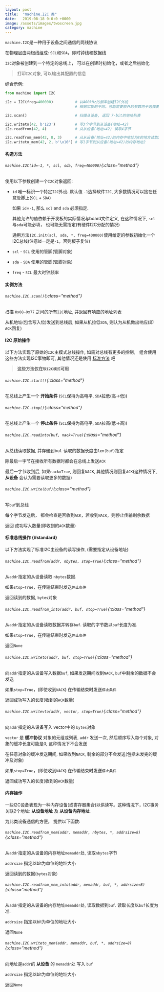 ```yaml
---
layout: post
title:  "machine.I2C 类"
date:   2019-08-18 0:0:0 +0000
image: /assets/images/twoscreen.jpg
category: machine
---
```


`machine.I2C`是一种用于设备之间通信的两线协议

在物理层由两根线组成: `SCL`和`SDA`，即时钟线和数据线

`I2C`对象被创建到一个特定的总线上， 可以在创建时初始化，或者之后初始化

> 打印`I2C`对象, 可以输出其配置的信息

综合示例:

```py
from machine import I2C

i2c = I2C(freq=400000)          # 以400kHz的频率创建I2C外设
                                # 根据实现的不同，可能需要额外的参数用于选择要使用的外设和/或引脚

i2c.scan()                      # 扫描从设备, 返回 7-bit的地址列表

i2c.writeto(42, b'123')         # 写3个字节到从设备(地址=42)
i2c.readfrom(42, 4)             # 从从设备(地址=42) 读取4字节

i2c.readfrom_mem(42, 8, 3)      # 从从设备(地址=42)的内存中地址为8的地方读取3个字节
i2c.writeto_mem(42, 2, b'\x10') # 写1字节到从设备(地址=42)的内存地址2
```

#### 构造方法

###### `machine.I2C(id=-1, *, scl, sda, freq=400000)`{:class="method"}

使用以下参数创建一个`I2C`对象返回:

- `id` 唯一标识一个特定`I2C`外设.
    默认值 `-1`选择软件`I2C`, 大多数情况可以接在任意管脚上(`SCL` + `SDA`)

    如果 `id`=`-1`, 那么 `scl` and `sda` 必须指定.

    其他允许的值依赖于开发板的实际情况与board文件定义, 在这种情况下, `scl`与`sda`可能必填， 也可能无需指定(有硬件I2C分配的情况)

    通用方法```I2C.init(scl, sda, *, freq=400000)```使用给定的参数初始化一个I2C总线(注意id一定是`-1`，否则板子复位)
- `scl` - `SCL` 使用的管脚(管脚对象)
- `sda` - `SDA` 使用的管脚(管脚对象)
- `freq` - `SCL` 最大时钟频率


#### 实例方法

###### `machine.I2C.scan()`{:class="method"}

扫描 `0x08~0x77` 之间的所有`I2C`地址, 并返回有响应的地址列表

从机地址(包含写入位)发送到总线后, 如果从机拉低`SDA`, 则认为从机做出响应(即`ACK`回复)


#### I2C 原始操作

以下方法实现了原始的`I2C`主模式总线操作, 如需对总线有更多的控制， 组合使用这些方法实现I2C事物即可, 其他情况还是使用 [标准方法](#standard) 吧

> __这些方法仅在`软I2C模式`可用__

###### `machine.I2C.start()`{:class="method"}

在总线上产生一个 __开始条件__ (`SCL`保持为高电平, `SDA`拉低(高->低))


###### `machine.I2C.stop()`{:class="method"}

在总线上产生一个 __停止条件__ (`SCL`保持为高电平, `SDA`拉高(低->高))


###### `machine.I2C.readinto(buf, nack=True)`{:class="method"}

从总线读取数据, 并存储到buf. 读取的数据长度由`len(buf)`指定

除最后一字节在接收所有数据时都会在总线上发送`ACK`

最后一字节收到后, 如果`nack=True`, 则回复`NACK`, 其他情况则回复`ACK`(这种情况下, __从设备__ 会认为需要读取更多的数据)


###### `machine.I2C.write(buf)`{:class="method"}

写`buf`到总线

每个字节发送后， 都会检查是否收到`ACK`，若收到`NACK`，则停止传输剩余数据

返回 成功写入数量(即收到的`ACK`数量)

#### 标准总线操作 {#standard}

以下方法实现了标准I2C主设备的读写操作, (需要指定从设备地址)

###### `machine.I2C.readfrom(addr, nbytes, stop=True)`{:class="method"}

从`addr`指定的从设备读取 `nbytes`数据.

如果`stop=True`，在传输结束时发送`停止条件`

返回读到的数据, `bytes`对象


###### `machine.I2C.readfrom_into(addr, buf, stop=True)`{:class="method"}

从`addr`指定的从设备读取数据并转存`buf`. 读取的字节数以`buf`长度为准.

如果`stop=True`，在传输结束时发送`停止条件`

返回`None`


###### `machine.I2C.writeto(addr, buf, stop=True)`{:class="method"}

向`addr`指定的从设备写入数据`buf`, 如果发送期间收到`NACK`, `buf`中剩余的数据不会发送

如果`stop=True`，(即使收到`NACK`) 在传输结束时发送`停止条件`

返回成功写入的长度(收到的`ACK`数量)


###### `machine.I2C.writevto(addr, vector, stop=True)`{:class="method"}

向`addr`指定的从设备写入 vector中的 `bytes`对象

`vector` 是 __缓冲协议__ 对象的元组或列表, `addr` 发送一次, 然后顺序写入每个对象, 对象的缓冲长度可能是0, 这种情况下不会发送

在任意对象的缓冲发送期间, 如果收到`NACK`, 剩余的部分不会发送(包括未发完的缓冲及对象)

如果`stop=True`，(即使收到`NACK`) 在传输结束时发送`停止条件`

返回成功写入的长度(收到的`ACK`数量)


#### 内存操作

一些I2C设备表现为一种内存设备(或寄存器集合)以供读写。这种情况下，I2C事务关联2个地址: __从设备地址__ 及 __从设备内存地址__.

为此类设备通信的方便， 提供以下函数:

###### `machine.I2C.readfrom_mem(addr, memaddr, nbytes, *, addrsize=8)`{:class="method"}

从`addr`指定的从设备的内存地址`memaddr`处, 读取`nbytes`字节

`addrsize` 指定以bit为单位的地址大小

返回读到的数据(`bytes`对象)


###### `machine.I2C.readfrom_mem_into(addr, memaddr, buf, *, addrsize=8)`{:class="method"}

从`addr`指定的从设备的内存地址`memaddr`处, 读取数据到`buf`. 读取长度以`buf`长度为准.

`addrsize` 指定以bit为单位的地址大小

返回`None`


###### `machine.I2C.writeto_mem(addr, memaddr, buf, *, addrsize=8)`{:class="method"}

向地址是`addr`的 __从设备__ 的 `memaddr`处 写入 `buf`

`addrsize` 指定以bit为单位的地址大小

返回`None`
